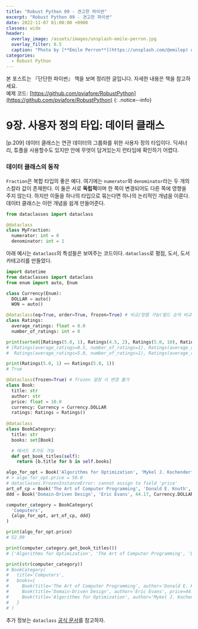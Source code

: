 ```yaml
---
title: "Robust Python 09 - 견고한 파이썬"
excerpt: "Robust Python 09 - 견고한 파이썬"
date: 2022-11-07 01:00:00 +0900
classes: wide
header:
  overlay_image: /assets/images/unsplash-emile-perron.jpg
  overlay_filter: 0.5
  caption: "Photo by [**Emile Perron**](https://unsplash.com/@emilep) on [**Unsplash**](https://unsplash.com/)"
categories:
  - Robust Python
---
```


본 포스트는 『단단한 파이썬』 책을 보며 정리한 글입니다. 자세한 내용은 책을 참고하세요.  
예제 코드: [https://github.com/pviafore/RobustPython](https://github.com/pviafore/RobustPython)
{: .notice--info}


# 9장. 사용자 정의 타입: 데이터 클래스

[p.209] 데이터 클래스는 연관 데이터의 그룹화를 위한 사용자 정의 타입이다. 딕셔너리, 튜플을 사용할수도 있지만 안에 무엇이 담겨있는지 런타임에 확인하기 어렵다. 

### 데이터 클래스의 동작

`Fraction`은 복합 타입의 좋은 예다. 여기에는 `numerator`와 `denominator`라는 두 개의 스칼라 값이 존재한다.
이 둘은 서로 **독립적**이며 한 쪽이 변경되어도 다른 쪽에 영향을 주지 않는다. 하지만 이들을 하나의 타입으로 묶는다면 하나의 논리적인 개념을 이룬다. 데이터 클래스는 이런 개념을 쉽게 만들어준다.

```python
from dataclasses import dataclass

@dataclass
class MyFraction:
  numerator: int = 0
  denominator: int = 1
```

아래 예시는 `dataclass`의 특성들은 보여주는 코드이다. `dataclass`로 평점, 도서, 도서 카테고리를 만들었다.

```python
import datetime
from dataclasses import dataclass
from enum import auto, Enum

class Currency(Enum):
  DOLLAR = auto()
  WON = auto()

@dataclass(eq=True, order=True, frozen=True) # 비교/정렬 가능(필드 순차 비교)
class Ratings:
  average_ratings: float = 0.0
  number_of_ratings: int = 0

print(sorted([Ratings(5.0, 1), Ratings(4.5, 2), Ratings(5.0, 10), Ratings(0.5, 1)]))
# [Ratings(average_ratings=0.5, number_of_ratings=1), Ratings(average_ratings=4.5, number_of_ratings=2), 
#  Ratings(average_ratings=5.0, number_of_ratings=1), Ratings(average_ratings=5.0, number_of_ratings=10)]

print(Ratings(5.0, 1) == Ratings(5.0, 1))
# True

@dataclass(frozen=True) # frozen 설정 시 변경 불가
class Book:
  title: str
  author: str
  price: float = 10.0
  currency: Currency = Currency.DOLLAR
  ratings: Ratings = Ratings()
  
@dataclass
class BookCategory:
  title: str
  books: set[Book]

  # 메서드 추가도 가능
  def get_book_titles(self):
    return [b.title for b in self.books]

algo_for_opt = Book('Algorithms for Optimization', 'Mykel J. Kochenderfer', 52.99, Currency.DOLLAR)
# > algo_for_opt.price = 50.0
# dataclasses.FrozenInstanceError: cannot assign to field 'price'
art_of_cp = Book('The Art of Computer Programming', 'Donald E. Knuth', 162900, Currency.WON)
ddd = Book('Domain-Driven Design', 'Eric Evans', 44.17, Currency.DOLLAR)

computer_category = BookCategory(
  'Computers',
  {algo_for_opt, art_of_cp, ddd}
)

print(algo_for_opt.price)
# 52.99

print(computer_category.get_book_titles())
# ['Algorithms for Optimization', 'The Art of Computer Programming', 'Domain-Driven Design']

print(str(computer_category))
# BookCategory(
#   title='Computers', 
#   books={
#     Book(title='The Art of Computer Programming', author='Donald E. Knuth', price=162900, currency=<Currency.WON: 2>, ratings=Ratings(average_ratings=0.0, number_of_ratings=0)),
#     Book(title='Domain-Driven Design', author='Eric Evans', price=44.17, currency=<Currency.DOLLAR: 1>, ratings=Ratings(average_ratings=0.0, number_of_ratings=0)), 
#     Book(title='Algorithms for Optimization', author='Mykel J. Kochenderfer', price=52.99, currency=<Currency.DOLLAR: 1>, ratings=Ratings(average_ratings=0.0, number_of_ratings=0))
#   }
# )
```

추가 정보는 `dataclass` [공식 문서](https://docs.python.org/ko/3/library/dataclasses.html)를 참고하자.